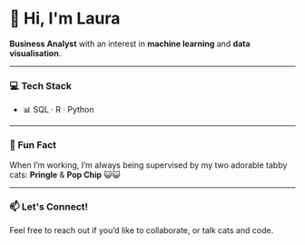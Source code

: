 # 👋 Hi, I'm Laura

**Business Analyst** with an interest in **machine learning** and **data visualisation**.

---

### 💻 Tech Stack
- 📊 SQL · R · Python


---

### 🐾 Fun Fact
When I’m working, I’m always being supervised by my two adorable tabby cats: **Pringle** & **Pop Chip** 😺😺

---

### 📫 Let's Connect!
Feel free to reach out if you’d like to collaborate, or talk cats and code.
